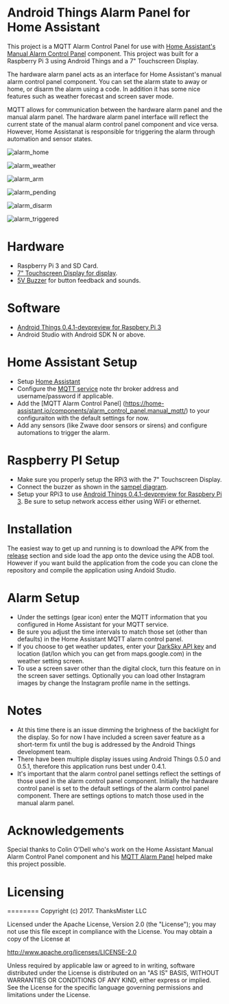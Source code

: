 # Android Things Alarm Panel for Home Assistant

This project is a MQTT Alarm Control Panel for use with [Home Assistant's Manual Alarm Control Panel](https://home-assistant.io/components/alarm_control_panel.manual_mqtt/) component. This project was built for a Raspberry Pi 3 using Android Things and a 7" Touchscreen Display.

The hardware alarm panel acts as an interface for Home Assistant's manual alarm control panel component. You can set the alarm state to away or home, or disarm the alarm using a code. In addition it has some nice features such as weather forecast and screen saver mode.

MQTT allows for communication between the hardware alarm panel and the manual alarm panel. The hardware alarm panel interface will reflect the current state of the manual alarm control panel component and vice versa. However, Home Assistanat is responsible for triggering the alarm through automation and sensor states.


![alarm_home](https://user-images.githubusercontent.com/142340/29889460-9f615642-8d9a-11e7-99a6-1a49529dd580.png)

![alarm_weather](https://user-images.githubusercontent.com/142340/29889463-9f64e550-8d9a-11e7-8d06-cbb046588875.png)

![alarm_arm](https://user-images.githubusercontent.com/142340/29889458-9f33509e-8d9a-11e7-8bdf-aaad28d94328.png)

![alarm_pending](https://user-images.githubusercontent.com/142340/29889461-9f62d238-8d9a-11e7-9a0f-77baf385d812.png)

![alarm_disarm](https://user-images.githubusercontent.com/142340/29889459-9f557980-8d9a-11e7-996e-dcbfd54d44cc.png)

![alarm_triggered](https://user-images.githubusercontent.com/142340/29889462-9f6422dc-8d9a-11e7-923a-06cfcd6acff7.png)


# Hardware

- Raspberry Pi 3 and SD Card.
- [7" Touchscreen Display for display](https://www.adafruit.com/product/2718).
- [5V Buzzer](https://www.adafruit.com/product/1536) for button feedback and sounds.

# Software

- [Android Things 0.4.1-devpreview for Raspbery Pi 3](https://developer.android.com/things/hardware/raspberrypi.html)
- Android Studio with Android SDK N or above.

# Home Assistant Setup

- Setup [Home Assistant](https://home-assistant.io/getting-started/)
- Configure the [MQTT service](https://home-assistant.io/components/mqtt/) note thr broker address and username/password if applicable.
- Add the [MQTT Alarm Control Panel] (https://home-assistant.io/components/alarm_control_panel.manual_mqtt/) to your configuraiton with the default settings for now.
- Add any sensors (like Zwave door sensors or sirens) and configure automations to trigger the alarm.

# Raspberry PI Setup

- Make sure you properly setup the RPi3 with the 7" Touchscreen Display.
- Connect the buzzer as shown in the [sampel diagram](https://github.com/androidthings/drivers-samples/tree/master/pwmspeaker).
- Setup your RPi3 to use [Android Things 0.4.1-devpreview for Raspbery Pi 3](https://developer.android.com/things/hardware/raspberrypi.html). Be sure to setup network access either using WiFi or ethernet.

# Installation

The easiest way to get up and running is to download the APK from the [release](https://github.com/thanksmister/androidthings-mqtt-alarm-panel/releases/tag/v1.3) section and side load the app onto the device using the ADB tool. However if you want build the application from the code you can clone the repository and compile the application using Andoid Studio.


# Alarm Setup

- Under the settings (gear icon) enter the MQTT information that you configured in Home Assistant for your MQTT service.
- Be sure you adjust the time intervals to match those set (other than defaults) in the Home Assistant MQTT alarm control panel.
- If you choose to get weather updates, enter your [DarkSky API key](https://darksky.net/dev) and location (lat/lon which you can get from maps.google.com) in the weather setting screen.
- To use a screen saver other than the digital clock, turn this feature on in the screen saver settings. Optionally you can load other Instagram images by change the Instagram profile name in the settings. 

# Notes

- At this time there is an issue dimming the brighness of the backlight for the display. So for now I have included a screen saver feature as a short-term fix until the bug is addressed by the Android Things development team.
- There have been multiple display issues using Android Things 0.5.0 and 0.5.1, therefore this application runs best under 0.4.1.
- It's important that the alarm control panel settings reflect the settings of those used in the alarm control panel component. Initially the hardware control panel is set to the default settings of the alarm control panel component. There are settings options to match those used in the manual alarm panel.

# Acknowledgements

Special thanks to Colin O'Dell who's work on the Home Assistant Manual Alarm Control Panel component and his [MQTT Alarm Panel](https://github.com/colinodell/mqtt-control-panel) helped make this project possible.

# Licensing
========
Copyright (c)  2017. ThanksMister LLC
 
Licensed under the Apache License, Version 2.0 (the "License");
you may not use this file except in compliance with the License. 
You may obtain a copy of the License at
  
http://www.apache.org/licenses/LICENSE-2.0
  
Unless required by applicable law or agreed to in writing, software distributed 
under the License is distributed on an "AS IS" BASIS, 
WITHOUT WARRANTIES OR CONDITIONS OF ANY KIND, either express or implied. 
See the License for the specific language governing permissions and 
limitations under the License.

